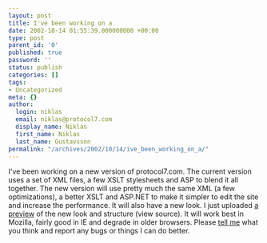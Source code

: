 ```yaml
---
layout: post
title: I've been working on a
date: 2002-10-14 01:55:39.000000000 +00:00
type: post
parent_id: '0'
published: true
password: ''
status: publish
categories: []
tags:
- Uncategorized
meta: {}
author:
  login: niklas
  email: niklas@protocol7.com
  display_name: Niklas
  first_name: Niklas
  last_name: Gustavsson
permalink: "/archives/2002/10/14/ive_been_working_on_a/"
---
```

I've been working on a new version of protocol7.com. The current version uses a set of XML files, a few XSLT stylesheets and ASP to blend it all together. The new version will use pretty much the same XML (a few optimizations), a better XSLT and ASP.NET to make it simpler to edit the site and increase the performance. It will also have a new look. I just uploaded [a preview](http://www.protocol7.com/p7.2.1/) of the new look and structure (view source). It will work best in Mozilla, fairly good in IE and degrade in older browsers. Please [tell me](mailto:niklas@protocol7.com) what you think and report any bugs or things I can do better.

